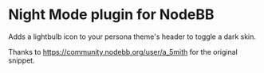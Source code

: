 # Night Mode plugin for NodeBB

Adds a lightbulb icon to your persona theme's header to toggle a dark skin.

Thanks to https://community.nodebb.org/user/a_5mith for the original snippet.